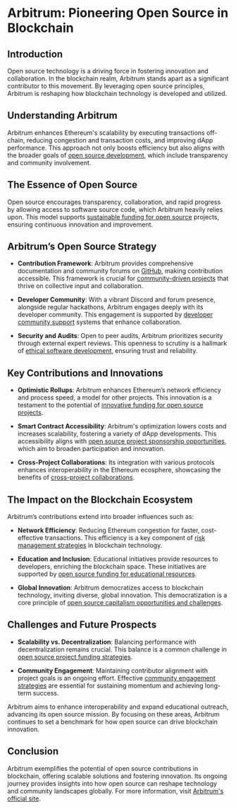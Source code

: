 # Arbitrum: Pioneering Open Source in Blockchain

## Introduction

Open source technology is a driving force in fostering innovation and collaboration. In the blockchain realm, Arbitrum stands apart as a significant contributor to this movement. By leveraging open source principles, Arbitrum is reshaping how blockchain technology is developed and utilized.

## Understanding Arbitrum

Arbitrum enhances Ethereum's scalability by executing transactions off-chain, reducing congestion and transaction costs, and improving dApp performance. This approach not only boosts efficiency but also aligns with the broader goals of [open source development](https://www.license-token.com/wiki/open-source-development-funding), which include transparency and community involvement.

## The Essence of Open Source

Open source encourages transparency, collaboration, and rapid progress by allowing access to software source code, which Arbitrum heavily relies upon. This model supports [sustainable funding for open source](https://www.license-token.com/wiki/sustainable-funding-for-open-source) projects, ensuring continuous innovation and improvement.

## Arbitrum’s Open Source Strategy

- **Contribution Framework**: Arbitrum provides comprehensive documentation and community forums on [GitHub](https://github.com/OffchainLabs/arbitrum), making contribution accessible. This framework is crucial for [community-driven projects](https://www.license-token.com/wiki/community-driven-projects) that thrive on collective input and collaboration.

- **Developer Community**: With a vibrant Discord and forum presence, alongside regular hackathons, Arbitrum engages deeply with its developer community. This engagement is supported by [developer community support](https://www.license-token.com/wiki/developer-community-support) systems that enhance collaboration.

- **Security and Audits**: Open to peer audits, Arbitrum prioritizes security through external expert reviews. This openness to scrutiny is a hallmark of [ethical software development](https://www.license-token.com/wiki/ethical-software-development), ensuring trust and reliability.

## Key Contributions and Innovations

- **Optimistic Rollups**: Arbitrum enhances Ethereum’s network efficiency and process speed, a model for other projects. This innovation is a testament to the potential of [innovative funding for open source projects](https://www.license-token.com/wiki/innovative-funding-for-open-source-projects).

- **Smart Contract Accessibility**: Arbitrum's optimization lowers costs and increases scalability, fostering a variety of dApp developments. This accessibility aligns with [open source project sponsorship opportunities](https://www.license-token.com/wiki/open-source-project-sponsorship-opportunities), which aim to broaden participation and innovation.

- **Cross-Project Collaborations**: Its integration with various protocols enhances interoperability in the Ethereum ecosphere, showcasing the benefits of [cross-project collaborations](https://www.license-token.com/wiki/open-source-project-collaboration).

## The Impact on the Blockchain Ecosystem

Arbitrum’s contributions extend into broader influences such as:

- **Network Efficiency**: Reducing Ethereum congestion for faster, cost-effective transactions. This efficiency is a key component of [risk management strategies](https://www.license-token.com/wiki/risk-management-strategies) in blockchain technology.

- **Education and Inclusion**: Educational initiatives provide resources to developers, enriching the blockchain space. These initiatives are supported by [open source funding for educational resources](https://www.license-token.com/wiki/open-source-funding-for-educational-resources).

- **Global Innovation**: Arbitrum democratizes access to blockchain technology, inviting diverse, global innovation. This democratization is a core principle of [open source capitalism opportunities and challenges](https://www.license-token.com/wiki/open-source-capitalism-opportunities-and-challenges-global-south).

## Challenges and Future Prospects

- **Scalability vs. Decentralization**: Balancing performance with decentralization remains crucial. This balance is a common challenge in [open source project funding strategies](https://www.license-token.com/wiki/open-source-project-funding-strategies).

- **Community Engagement**: Maintaining contributor alignment with project goals is an ongoing effort. Effective [community engagement strategies](https://www.license-token.com/wiki/community-engagement-strategies) are essential for sustaining momentum and achieving long-term success.

Arbitrum aims to enhance interoperability and expand educational outreach, advancing its open source mission. By focusing on these areas, Arbitrum continues to set a benchmark for how open source can drive blockchain innovation.

## Conclusion

Arbitrum exemplifies the potential of open source contributions in blockchain, offering scalable solutions and fostering innovation. Its ongoing journey provides insights into how open source can reshape technology and community landscapes globally. For more information, visit [Arbitrum's official site](https://arbitrum.io).